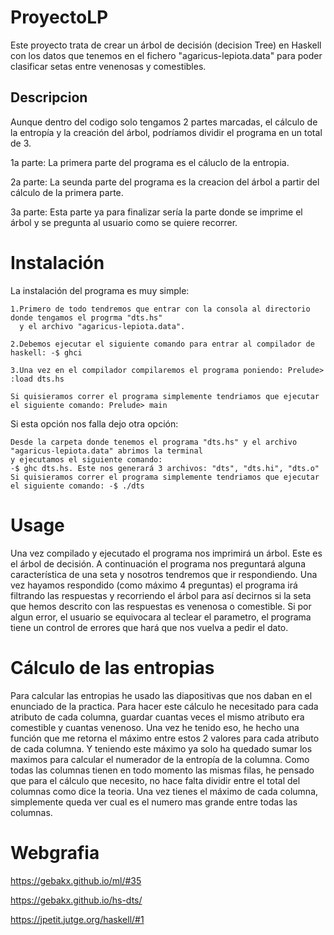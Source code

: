 # ProyectoLP
Este proyecto trata de crear un árbol de decisión (decision Tree) en Haskell con los datos que tenemos en el fichero "agaricus-lepiota.data" para poder clasificar setas entre venenosas y comestibles.

## Descripcion
Aunque dentro del codigo solo tengamos 2 partes marcadas, el cálculo de la entropía y la creación del árbol, podríamos dividir el programa en un total de 3.

  1a parte: La primera parte del programa es el cáluclo de la entropia.
  
  2a parte: La seunda parte del programa es la creacion del árbol a partir del cálculo de la primera parte.
  
  3a parte: Esta parte ya para finalizar sería la parte donde se imprime el árbol y se pregunta al usuario como se quiere recorrer. 
  
# Instalación  
La instalación del programa es muy simple:

    1.Primero de todo tendremos que entrar con la consola al directorio donde tengamos el progrma "dts.hs" 
      y el archivo "agaricus-lepiota.data".
    
    2.Debemos ejecutar el siguiente comando para entrar al compilador de haskell: -$ ghci
    
    3.Una vez en el compilador compilaremos el programa poniendo: Prelude> :load dts.hs
    
    Si quisieramos correr el programa simplemente tendriamos que ejecutar el siguiente comando: Prelude> main
    
Si esta opción nos falla dejo otra opción:

    Desde la carpeta donde tenemos el programa "dts.hs" y el archivo "agaricus-lepiota.data" abrimos la terminal 
    y ejecutamos el siguiente comando:
    -$ ghc dts.hs. Este nos generará 3 archivos: "dts", "dts.hi", "dts.o"
    Si quisieramos correr el programa simplemente tendriamos que ejecutar el siguiente comando: -$ ./dts

# Usage
Una vez compilado y ejecutado el programa nos imprimirá un árbol. Este es el árbol de decisión. A continuación el programa nos preguntará alguna característica de una seta y nosotros tendremos que ir respondiendo. Una vez hayamos respondido (como máximo 4 preguntas) el programa irá filtrando las respuestas y recorriendo el árbol para así decirnos si la seta que hemos descrito con las respuestas es venenosa o comestible. Si por algun error, el usuario se equivocara al teclear el parametro, el programa tiene un control de errores que hará que nos vuelva a pedir el dato.


# Cálculo de las entropias
Para calcular las entropias he usado las diapositivas que nos daban en el enunciado de la practica. 
Para hacer este cálculo he necesitado para cada atributo de cada columna, guardar cuantas veces el mismo atributo era comestible y cuantas venenoso. Una vez he tenido eso, he hecho una función que me retorna el máximo entre estos 2 valores para cada atributo de cada columna. Y teniendo este máximo ya solo ha quedado sumar los maximos para calcular el numerador de la entropía de la columna. Como todas las columnas tienen en todo momento las mismas filas, he pensado que para el cálculo que necesito, no hace falta dividir entre el total del columnas como dice la teoria. Una vez tienes el máximo de cada columna, simplemente queda ver cual es el numero mas grande entre todas las columnas.

# Webgrafia
https://gebakx.github.io/ml/#35

https://gebakx.github.io/hs-dts/

https://jpetit.jutge.org/haskell/#1
